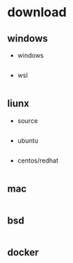 # download

## windows

-  windows

```

```

- wsl

```

```

## liunx

-  source

```

```

-  ubuntu

```

```

- centos/redhat

```

```

## mac

```

```

## bsd

```

```


## docker

```

```
